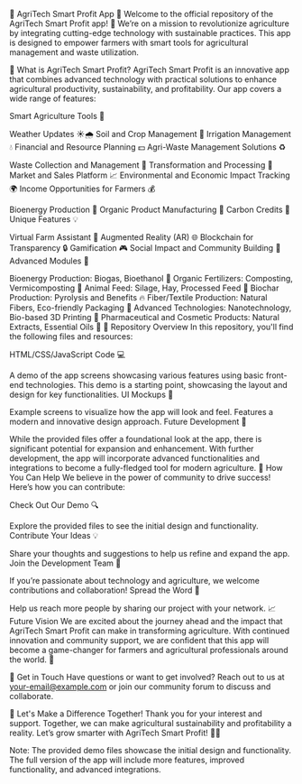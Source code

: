 🌾 AgriTech Smart Profit App 🚀
Welcome to the official repository of the AgriTech Smart Profit app! 🎉 We’re on a mission to revolutionize agriculture by integrating cutting-edge technology with sustainable practices. This app is designed to empower farmers with smart tools for agricultural management and waste utilization.

🌟 What is AgriTech Smart Profit?
AgriTech Smart Profit is an innovative app that combines advanced technology with practical solutions to enhance agricultural productivity, sustainability, and profitability. Our app covers a wide range of features:

Smart Agriculture Tools 🌱

Weather Updates ☀️🌧️
Soil and Crop Management 🌾
Irrigation Management 💧
Financial and Resource Planning 💵
Agri-Waste Management Solutions ♻️

Waste Collection and Management 🚜
Transformation and Processing 🔄
Market and Sales Platform 📈
Environmental and Economic Impact Tracking 🌍
Income Opportunities for Farmers 💰

Bioenergy Production 🔋
Organic Product Manufacturing 🌿
Carbon Credits 🌳
Unique Features 💡

Virtual Farm Assistant 🤖
Augmented Reality (AR) 🌐
Blockchain for Transparency 🔒
Gamification 🎮
Social Impact and Community Building 🤝
Advanced Modules 🔬

Bioenergy Production: Biogas, Bioethanol 🔋
Organic Fertilizers: Composting, Vermicomposting 🌱
Animal Feed: Silage, Hay, Processed Feed 🐄
Biochar Production: Pyrolysis and Benefits 🔥
Fiber/Textile Production: Natural Fibers, Eco-friendly Packaging 🌾
Advanced Technologies: Nanotechnology, Bio-based 3D Printing 🧬
Pharmaceutical and Cosmetic Products: Natural Extracts, Essential Oils 💊
📂 Repository Overview
In this repository, you'll find the following files and resources:

HTML/CSS/JavaScript Code 💻

A demo of the app screens showcasing various features using basic front-end technologies.
This demo is a starting point, showcasing the layout and design for key functionalities.
UI Mockups 🎨

Example screens to visualize how the app will look and feel.
Features a modern and innovative design approach.
Future Development 🚀

While the provided files offer a foundational look at the app, there is significant potential for expansion and enhancement.
With further development, the app will incorporate advanced functionalities and integrations to become a fully-fledged tool for modern agriculture.
🎯 How You Can Help
We believe in the power of community to drive success! Here’s how you can contribute:

Check Out Our Demo 🔍

Explore the provided files to see the initial design and functionality.
Contribute Your Ideas 💡

Share your thoughts and suggestions to help us refine and expand the app.
Join the Development Team 🤝

If you’re passionate about technology and agriculture, we welcome contributions and collaboration!
Spread the Word 📢

Help us reach more people by sharing our project with your network.
📈 Future Vision
We are excited about the journey ahead and the impact that AgriTech Smart Profit can make in transforming agriculture. With continued innovation and community support, we are confident that this app will become a game-changer for farmers and agricultural professionals around the world. 🌟

📧 Get in Touch
Have questions or want to get involved? Reach out to us at your-email@example.com or join our community forum to discuss and collaborate.

🎉 Let's Make a Difference Together!
Thank you for your interest and support. Together, we can make agricultural sustainability and profitability a reality. Let’s grow smarter with AgriTech Smart Profit! 🌱🚀

Note: The provided demo files showcase the initial design and functionality. The full version of the app will include more features, improved functionality, and advanced integrations.

